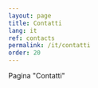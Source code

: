```yaml
---
layout: page
title: Contatti
lang: it
ref: contacts 
permalink: /it/contatti
order: 20
---
```


Pagina "Contatti"

